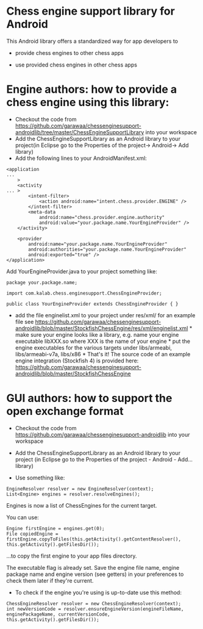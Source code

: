 # Chess engine support library for Android

This Android library offers a standardized way for app developers to

* provide chess engines to other chess apps

* use provided chess engines in other chess apps

# Engine authors: how to provide a chess engine using this library:

* Checkout the code from https://github.com/garawaa/chessenginesupport-androidlib/tree/master/ChessEngineSupportLibrary into your workspace
* Add the ChessEngineSupportLibrary as an Android library to your project(in Eclipse go to the Properties of the project-> Android-> Add library)
* Add the following lines to your AndroidManifest.xml:
``` ...
<application
...
    >
    <activity
... >
        <intent-filter>
            <action android:name="intent.chess.provider.ENGINE" />
        </intent-filter>
        <meta-data
            android:name="chess.provider.engine.authority"
            android:value="your.package.name.YourEngineProvider" />
    </activity>

    <provider
        android:name="your.package.name.YourEngineProvider"
        android:authorities="your.package.name.YourEngineProvider"
        android:exported="true" />
</application>
 ```
Add YourEngineProvider.java to your project something like: 
``` ...
package your.package.name;

import com.kalab.chess.enginesupport.ChessEngineProvider;

public class YourEngineProvider extends ChessEngineProvider { } 
 ```
* add the file enginelist.xml to your project under res/xml/ for an example file see https://github.com/garawaa/chessenginesupport-androidlib/blob/master/StockfishChessEngine/res/xml/enginelist.xml * make sure your engine looks like a library, e.g. name your engine executable libXXX.so where XXX is the name of your engine * put the engine executables for the various targets under libs/armeabi, libs/armeabi-v7a, libs/x86 * That's it! 
The source code of an example engine integration (Stockfish 4) is provided here: https://github.com/garawaa/chessenginesupport-androidlib/blob/master/StockfishChessEngine

# GUI authors: how to support the open exchange format
* Checkout the code from https://github.com/garawaa/chessenginesupport-androidlib into your workspace
* Add the ChessEngineSupportLibrary as an Android library to your project (in Eclipse go to the Properties of the project - Android - Add... library)

* Use something like: 
``` ...
EngineResolver resolver = new EngineResolver(context); 
List<Engine> engines = resolver.resolveEngines();
 ```
Engines is now a list of ChessEngines for the current target. 

You can use: 
``` ...
Engine firstEngine = engines.get(0); 
File copiedEngine = firstEngine.copyToFiles(this.getActivity().getContentResolver(), this.getActivity().getFilesDir()); 
 ```
...to copy the first engine to your app files directory. 

The executable flag is already set. Save the engine file name, engine package name and engine version (see getters) in your preferences to check them later if they're current.

* To check if the engine you're using is up-to-date use this method: 
``` ...
ChessEngineResolver resolver = new ChessEngineResolver(context); 
int newVersionCode = resolver.ensureEngineVersion(engineFileName, enginePackageName, currentVersionCode, this.getActivity().getFilesDir());
 ```
